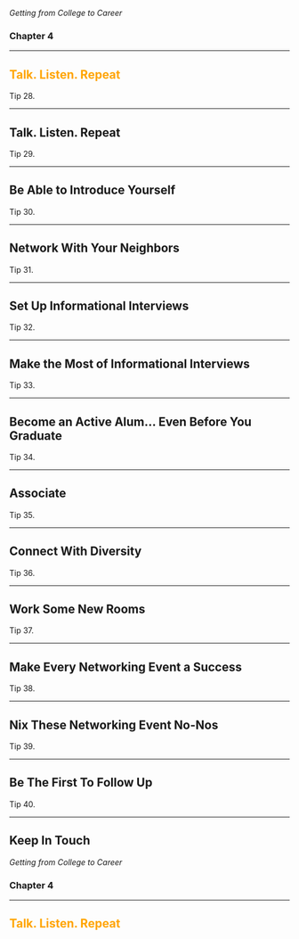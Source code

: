 *Getting from College to Career*
### Chapter 4

---

## <span style="color: orange;">Talk. Listen. Repeat</span>



Tip 28.

---

## Talk. Listen. Repeat



Tip 29.

---

## Be Able to Introduce Yourself



Tip 30.

---

## Network With Your Neighbors



Tip 31.

---

## Set Up Informational Interviews



Tip 32.

---

## Make the Most of Informational Interviews



Tip 33.

---

## Become an Active Alum... Even Before You Graduate



Tip 34.

---

## Associate



Tip 35.

---

## Connect With Diversity



Tip 36.

---

## Work Some New Rooms



Tip 37.

---

## Make Every Networking Event a Success



Tip 38.

---

## Nix These Networking Event No-Nos



Tip 39.

---

## Be The First To Follow Up



Tip 40.

---

## Keep In Touch



*Getting from College to Career*
### Chapter 4

---

## <span style="color: orange;">Talk. Listen. Repeat</span>

